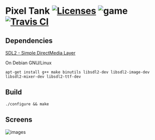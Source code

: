 # Pixel Tank [![Licenses](https://img.shields.io/:license-GPL--3.0-blue.svg)](https://opensource.org/licenses/GPL-3.0) ![game](https://img.shields.io/:game-pixel--tank-brightgreen.svg) [![Travis CI](https://travis-ci.org/TxGVNN/pixel-tank.svg?branch=master)](https://travis-ci.org/TxGVNN/pixel-tank)
## Dependencies
[SDL2 - Simple DirectMedia Layer](https://www.libsdl.org/)

On Debian GNU/Linux 

```
apt-get install g++ make binutils libsdl2-dev libsdl2-image-dev libsdl2-mixer-dev libsdl2-ttf-dev
```

## Build
```
./configure && make
```

## Screens 
![images](http://i.imgur.com/Ixk2MQ1.png)

